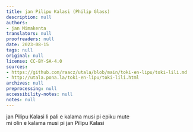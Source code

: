 ```yaml
---
title: jan Pilipu Kalasi (Philip Glass)
description: null
authors:
- jan Mimakenta
translators: null
proofreaders: null
date: 2023-08-15
tags: null
original: null
license: CC-BY-SA-4.0
sources:
- https://github.com/raacz/utala/blob/main/toki-en-lipu/toki-lili.md
- http://utala.pona.la/toki-en-lipu/toki-lili.html
archives: null
preprocessing: null
accessibility-notes: null
notes: null
---
```


jan Pilipu Kalasi li pali e kalama musi pi epiku mute  
mi olin e kalama musi pi jan Pilipu Kalasi